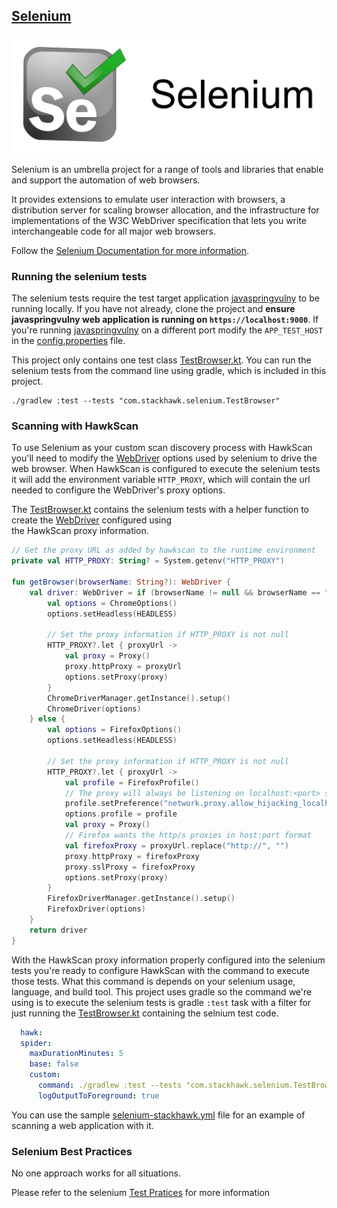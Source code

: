 ## [Selenium](https://www.selenium.dev)

![Selenium](../images/selenium-banner.png)

Selenium is an umbrella project for a range of tools and libraries that enable and support the automation of web browsers.

It provides extensions to emulate user interaction with browsers, a distribution server for scaling browser allocation, and the infrastructure for implementations of the W3C WebDriver specification that lets you write interchangeable code for all major web browsers.

Follow the [Selenium Documentation for more information](https://www.selenium.dev/documentation/).

### Running the selenium tests

The selenium tests require the test target application [javaspringvulny](https://github.com/kaakaww/javaspringvulny) to be running locally. 
If you have not already, clone the project and **ensure javaspringvulny web application is running on `https://localhost:9000`**. 
If you're running  [javaspringvulny](https://github.com/kaakaww/javaspringvulny) on  a different port modify the `APP_TEST_HOST` 
in the [config.properties](src/test/resources/config.properties) file.

This project only contains one test class [TestBrowser.kt](src/test/kotlin/com/stackhawk/selenium/TestBrowser.kt). 
You can run the selenium tests from the command line using gradle, which is included in this project.

```shell
./gradlew :test --tests "com.stackhawk.selenium.TestBrowser"
```

### Scanning with HawkScan

To use Selenium as your custom scan discovery process with HawkScan you'll need to modify the 
[WebDriver](https://www.selenium.dev/documentation/webdriver/) options used by selenium to drive the web browser.
When HawkScan is configured to execute the selenium tests it will add the environment variable `HTTP_PROXY`, which will
contain the url needed to configure the WebDriver's proxy options.

The [TestBrowser.kt](src/test/kotlin/com/stackhawk/selenium/TestBrowser.kt#L37) contains the selenium tests 
with a helper function to create the [WebDriver](https://www.selenium.dev/documentation/webdriver/) configured using  
the HawkScan proxy information. 

```kt
// Get the proxy URL as added by hawkscan to the runtime environment
private val HTTP_PROXY: String? = System.getenv("HTTP_PROXY")

fun getBrowser(browserName: String?): WebDriver {
    val driver: WebDriver = if (browserName != null && browserName == "chrome") {
        val options = ChromeOptions()
        options.setHeadless(HEADLESS)

        // Set the proxy information if HTTP_PROXY is not null
        HTTP_PROXY?.let { proxyUrl ->
            val proxy = Proxy()
            proxy.httpProxy = proxyUrl
            options.setProxy(proxy)
        }
        ChromeDriverManager.getInstance().setup()
        ChromeDriver(options)
    } else {
        val options = FirefoxOptions()
        options.setHeadless(HEADLESS)

        // Set the proxy information if HTTP_PROXY is not null
        HTTP_PROXY?.let { proxyUrl ->
            val profile = FirefoxProfile()
            // The proxy will always be listening on localhost:<port> so firefox needs this preference set
            profile.setPreference("network.proxy.allow_hijacking_localhost", true)
            options.profile = profile
            val proxy = Proxy()
            // Firefox wants the http/s proxies in host:port format
            val firefoxProxy = proxyUrl.replace("http://", "")
            proxy.httpProxy = firefoxProxy
            proxy.sslProxy = firefoxProxy
            options.setProxy(proxy)
        }
        FirefoxDriverManager.getInstance().setup()
        FirefoxDriver(options)
    }
    return driver
}
```

With the HawkScan proxy information properly configured into the selenium tests you're ready to configure HawkScan 
with the command to execute those tests. What this command is depends on your selenium usage, language, and build 
tool. This project uses gradle so the command we're using is to execute the selenium tests is gradle `:test` task 
with a filter for just running the [TestBrowser.kt](src/test/kotlin/com/stackhawk/selenium/TestBrowser.kt) containing
 the selnium test code.

```yml
  hawk:
  spider:
    maxDurationMinutes: 5
    base: false
    custom:
      command: ./gradlew :test --tests "com.stackhawk.selenium.TestBrowser"
      logOutputToForeground: true
```

You can use the sample [selenium-stackhawk.yml](https://github.com/stackhawk/stackhawk-custom-image/blob/main/integrations/selenium/selenium-stackhawk.yml) file for an example of scanning a web application with it.

### Selenium Best Practices

No one approach works for all situations.

Please refer to the selenium [Test Pratices](https://www.selenium.dev/documentation/test_practices/) for more information

